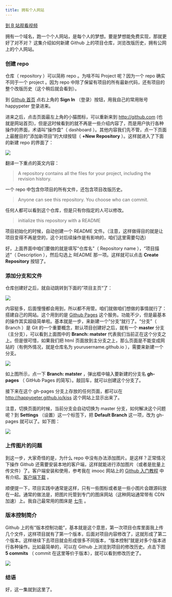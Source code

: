 ```yaml
---
title: 拥有个人网站
---
```


[到 B 站观看视频](https://www.bilibili.com/video/BV1ke411s75E/)

拥有一个域名，跑一个个人网站，是每个人的梦想。要是梦想能免费实现，那就更好了对不对？
这集介绍如何新建 Github 上的项目仓库，浏览改版历史，拥有公网上的个人网站。


### 创建 repo

仓库（ repository ）可以简称 repo 。为啥不叫 Project 呢？因为一个 repo 确实不同于一个 project 。因为 repo 中除了保留有项目的所有最新代码，还有项目的整个改版历史（这个稍后就会看到）。

到 [Github 首页](http://github.com) 点右上角的 **Sign In** （登录）按钮，用我自己的常用账号 happypeter 登录进来。

进来之后，点击页面最左上角的小猫图标，可以重新来到 <http://github.com> (也就是网站首页)，但是这时候看到的就不再是一些介绍内容了，而是用户执行各种操作的界面，术语叫“操作盘”（ dashboard ）。其他内容我们先不管，点一下页面上最醒目的“添加新项目”的大绿按钮（ **+New Repository** ）。这样就进入了下面的新建 repo 的界面了：

![](http://7xrsqb.com1.z0.glb.clouddn.com/173-create-repo.png)

翻译一下重点的英文内容：

>A repository contains all the files for your project, including the revision history.

一个 repo 中包含你项目的所有文件，还包含项目改版历史。

>Anyone can see this repository. You choose who can commit.

任何人都可以看到这个仓库，但是只有你指定的人可以修改。

>initialize this repository with a README

项目初始化的时候，自动创建一个 README 文件。（注意，这样做得目的就是让项目变得不再是空的，这个对后续操作是有影响的，咱们这里需要勾选）


好，上面界面中咱们要做的就是填写“仓库名”（ Repository name ），“项目描述”（ Description ），然后勾选上 README 那一项。这样就可以点击 **Create Repository** 按钮了。



### 添加分支和文件

仓库创建好之后，就自动跳转到下面的”项目主页“了：

![](http://7xrsqb.com1.z0.glb.clouddn.com/173-repo-home.png)

内容挺多，后面慢慢都会用到，所以都不用管。咱们就做咱们想做的事情就行了：搭建自己的网站。这个用到的是 [Github Pages](https://pages.github.com/) 这个服务。功能不少，但是最基本的操作其实超级简单啦。基本就是一步，来新建一个”分支“就行了。“分支”（ Branch ）是 Git 的一个重要概念，默认项目创建好之后，就有一个 **master** 分支（主分支），可以看到上面图中的 **Branch: matster** 代表我们当前正在这个分支之上。但是很可惜，如果我们把 html 页面放到主分支之上，那么页面是不能变成网站的（有例外情况，就是仓库名为 yourusername.github.io ），需要来新建一个分支。

![](http://7xrsqb.com1.z0.glb.clouddn.com/173-gh-pages.png)

如上图所示，点一下 **Branch: matster** ，弹出框中输入要新建的分支名 **gh-pages** （ GitHub Pages 的简写）。敲回车，就可以创建这个分支了。

接下来在这个 gh-pages 分支上存放的任何页面，都可以在 <http://happypeter.github.io/kiss> 这个网站上显示出来了。

注意，切换页面的时候，当前分支会自动切换为 master 分支，如何解决这个问题呢？到 **Settings** （设置）这一个标签下，把 **Default Branch** 这一项，改为 gh-pages 就可以了。如下图：

![](http://7xrsqb.com1.z0.glb.clouddn.com/173-default-branch.png)


### 上传图片的问题

到这一步，大家奇怪的是，为什么 repo 中没有办法添加图片。是这样？正常情况下操作 Github 还需要安装本地的客户端，这样就能进行添加图片（或者是批量上传文件）了。客户端安装和使用，参考我在 imooc 网站上的 [Github 入门教程](http://www.imooc.com/learn/390) 中有介绍。[客户端下载](https://desktop.github.com/) 。

顺便提一下，项目实践中通常是这样，只有一些图标或者是一些小图片会跟源码放在一起。通常的做法是，把图片托管到专门的图床网站（这种网站通常带有 CDN 加速）上。我自己最常用的图床是 [七牛](qiniu.com) 。

### 版本控制简介


Github 上的有“版本控制功能”，基本就是这个意思，第一次项目仓库里面我上传几个文件，这样项目就有了第一个版本，后面对项目内容修改了，这就形成了第二个版本。这样继续下去项目就会形成很多不同版本，“版本控制”就是对多个版本进行各种操作。比如最简单的，可以在 Github 上浏览到项目的修改历史。点击下图 **5 commits** （ commit 在这里等价于版本），就可以看到修改历史了。

![](http://7xrsqb.com1.z0.glb.clouddn.com/173-history.png)


### 结语

好，这一集就到这里了。
